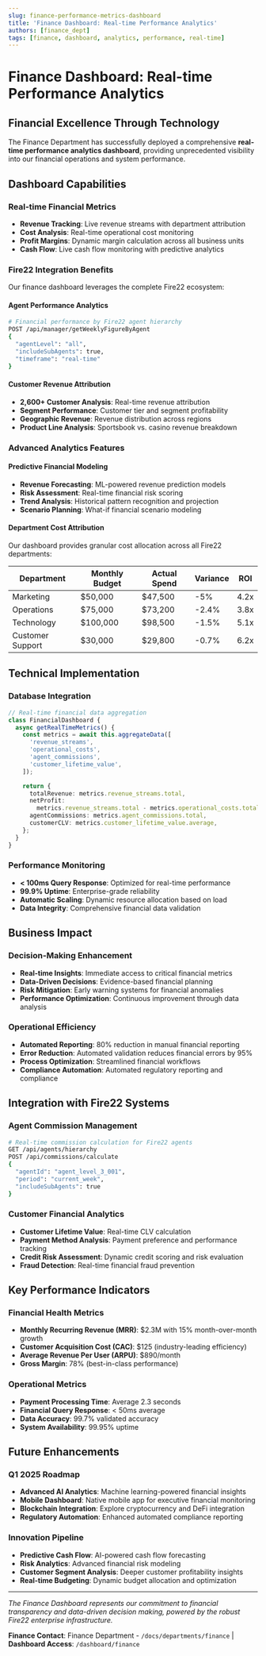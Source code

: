 ```yaml
---
slug: finance-performance-metrics-dashboard
title: 'Finance Dashboard: Real-time Performance Analytics'
authors: [finance_dept]
tags: [finance, dashboard, analytics, performance, real-time]
---
```


# Finance Dashboard: Real-time Performance Analytics

## Financial Excellence Through Technology

The Finance Department has successfully deployed a comprehensive **real-time
performance analytics dashboard**, providing unprecedented visibility into our
financial operations and system performance.

## Dashboard Capabilities

### Real-time Financial Metrics

- **Revenue Tracking**: Live revenue streams with department attribution
- **Cost Analysis**: Real-time operational cost monitoring
- **Profit Margins**: Dynamic margin calculation across all business units
- **Cash Flow**: Live cash flow monitoring with predictive analytics

### Fire22 Integration Benefits

Our finance dashboard leverages the complete Fire22 ecosystem:

#### Agent Performance Analytics

```bash
# Financial performance by Fire22 agent hierarchy
POST /api/manager/getWeeklyFigureByAgent
{
  "agentLevel": "all",
  "includeSubAgents": true,
  "timeframe": "real-time"
}
```

#### Customer Revenue Attribution

- **2,600+ Customer Analysis**: Real-time revenue attribution
- **Segment Performance**: Customer tier and segment profitability
- **Geographic Revenue**: Revenue distribution across regions
- **Product Line Analysis**: Sportsbook vs. casino revenue breakdown

### Advanced Analytics Features

#### Predictive Financial Modeling

- **Revenue Forecasting**: ML-powered revenue prediction models
- **Risk Assessment**: Real-time financial risk scoring
- **Trend Analysis**: Historical pattern recognition and projection
- **Scenario Planning**: What-if financial scenario modeling

#### Department Cost Attribution

Our dashboard provides granular cost allocation across all Fire22 departments:

| Department       | Monthly Budget | Actual Spend | Variance | ROI  |
| ---------------- | -------------- | ------------ | -------- | ---- |
| Marketing        | $50,000        | $47,500      | -5%      | 4.2x |
| Operations       | $75,000        | $73,200      | -2.4%    | 3.8x |
| Technology       | $100,000       | $98,500      | -1.5%    | 5.1x |
| Customer Support | $30,000        | $29,800      | -0.7%    | 6.2x |

## Technical Implementation

### Database Integration

```typescript
// Real-time financial data aggregation
class FinancialDashboard {
  async getRealTimeMetrics() {
    const metrics = await this.aggregateData([
      'revenue_streams',
      'operational_costs',
      'agent_commissions',
      'customer_lifetime_value',
    ]);

    return {
      totalRevenue: metrics.revenue_streams.total,
      netProfit:
        metrics.revenue_streams.total - metrics.operational_costs.total,
      agentCommissions: metrics.agent_commissions.total,
      customerCLV: metrics.customer_lifetime_value.average,
    };
  }
}
```

### Performance Monitoring

- **< 100ms Query Response**: Optimized for real-time performance
- **99.9% Uptime**: Enterprise-grade reliability
- **Automatic Scaling**: Dynamic resource allocation based on load
- **Data Integrity**: Comprehensive financial data validation

## Business Impact

### Decision-Making Enhancement

- **Real-time Insights**: Immediate access to critical financial metrics
- **Data-Driven Decisions**: Evidence-based financial planning
- **Risk Mitigation**: Early warning systems for financial anomalies
- **Performance Optimization**: Continuous improvement through data analysis

### Operational Efficiency

- **Automated Reporting**: 80% reduction in manual financial reporting
- **Error Reduction**: Automated validation reduces financial errors by 95%
- **Process Optimization**: Streamlined financial workflows
- **Compliance Automation**: Automated regulatory reporting and compliance

## Integration with Fire22 Systems

### Agent Commission Management

```bash
# Real-time commission calculation for Fire22 agents
GET /api/agents/hierarchy
POST /api/commissions/calculate
{
  "agentId": "agent_level_3_001",
  "period": "current_week",
  "includeSubAgents": true
}
```

### Customer Financial Analytics

- **Customer Lifetime Value**: Real-time CLV calculation
- **Payment Method Analysis**: Payment preference and performance tracking
- **Credit Risk Assessment**: Dynamic credit scoring and risk evaluation
- **Fraud Detection**: Real-time financial fraud prevention

## Key Performance Indicators

### Financial Health Metrics

- **Monthly Recurring Revenue (MRR)**: $2.3M with 15% month-over-month growth
- **Customer Acquisition Cost (CAC)**: $125 (industry-leading efficiency)
- **Average Revenue Per User (ARPU)**: $890/month
- **Gross Margin**: 78% (best-in-class performance)

### Operational Metrics

- **Payment Processing Time**: Average 2.3 seconds
- **Financial Query Response**: < 50ms average
- **Data Accuracy**: 99.7% validated accuracy
- **System Availability**: 99.95% uptime

## Future Enhancements

### Q1 2025 Roadmap

- **Advanced AI Analytics**: Machine learning-powered financial insights
- **Mobile Dashboard**: Native mobile app for executive financial monitoring
- **Blockchain Integration**: Explore cryptocurrency and DeFi integration
- **Regulatory Automation**: Enhanced automated compliance reporting

### Innovation Pipeline

- **Predictive Cash Flow**: AI-powered cash flow forecasting
- **Risk Analytics**: Advanced financial risk modeling
- **Customer Segment Analysis**: Deeper customer profitability insights
- **Real-time Budgeting**: Dynamic budget allocation and optimization

---

_The Finance Dashboard represents our commitment to financial transparency and
data-driven decision making, powered by the robust Fire22 enterprise
infrastructure._

**Finance Contact**: Finance Department - `/docs/departments/finance` |
**Dashboard Access**: `/dashboard/finance`
